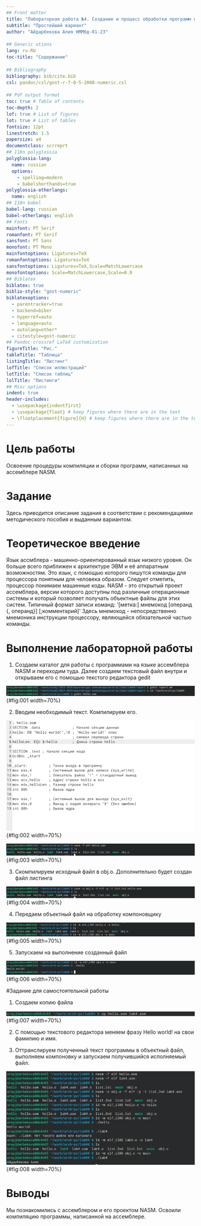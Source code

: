 ```yaml
---
## Front matter
title: "Лабораторная работа №4. Создание и процесс обработки программ на языке ассемблера NASM"
subtitle: "Простейший вариант"
author: "Айдарбекова Алия НММбд-01-23"

## Generic otions
lang: ru-RU
toc-title: "Содержание"

## Bibliography
bibliography: bib/cite.bib
csl: pandoc/csl/gost-r-7-0-5-2008-numeric.csl

## Pdf output format
toc: true # Table of contents
toc-depth: 2
lof: true # List of figures
lot: true # List of tables
fontsize: 12pt
linestretch: 1.5
papersize: a4
documentclass: scrreprt
## I18n polyglossia
polyglossia-lang:
  name: russian
  options:
	- spelling=modern
	- babelshorthands=true
polyglossia-otherlangs:
  name: english
## I18n babel
babel-lang: russian
babel-otherlangs: english
## Fonts
mainfont: PT Serif
romanfont: PT Serif
sansfont: PT Sans
monofont: PT Mono
mainfontoptions: Ligatures=TeX
romanfontoptions: Ligatures=TeX
sansfontoptions: Ligatures=TeX,Scale=MatchLowercase
monofontoptions: Scale=MatchLowercase,Scale=0.9
## Biblatex
biblatex: true
biblio-style: "gost-numeric"
biblatexoptions:
  - parentracker=true
  - backend=biber
  - hyperref=auto
  - language=auto
  - autolang=other*
  - citestyle=gost-numeric
## Pandoc-crossref LaTeX customization
figureTitle: "Рис."
tableTitle: "Таблица"
listingTitle: "Листинг"
lofTitle: "Список иллюстраций"
lotTitle: "Список таблиц"
lolTitle: "Листинги"
## Misc options
indent: true
header-includes:
  - \usepackage{indentfirst}
  - \usepackage{float} # keep figures where there are in the text
  - \floatplacement{figure}{H} # keep figures where there are in the text
---
```


# Цель работы

Освоение процедуры компиляции и сборки программ, написанных на ассемблере NASM.

# Задание

Здесь приводится описание задания в соответствии с рекомендациями
методического пособия и выданным вариантом.

# Теоретическое введение
Язык ассмблера - машинно-ориентированный язык низкого уровня. Он больше всего приближен к архитектуре ЭВМ и её аппаратным возможностям. Это язык, с помощью которого пишутся команды для процессора понятным для человека образом. Следует отметить, процессор понимаеи машинные коды.
NASM - это открытый проект ассемблера, версии которого доступны под различные операционные системы и который позволяет получать объектные файлы для этих систем.
Типичный формат записи команд:
'[метка:] мнемокод [операнд {, операнд}] [;комментарий]'
Здесь мнемокод - непосредственно мнемоника инструкции процессору, являющейся обязательной частью команды.

# Выполнение лабораторной работы

1. Создаем каталог для работы с программами на языке ассемблера NASM и переходим туда. Далее создаем текстовый файл внутри и открываем его с помощью текстого редактора gedit 

![Создание файла для работы с программой Hello world!](image/01.png){#fig:001 width=70%}

2. Вводим необходимый текст. Компилируем его.

![Текст нужный](image/02.png){#fig:002 width=70%}

![Превращем текст в объектный код](image/03.png){#fig:003 width=70%}

3. Скомпилируем исходный файл в obj.o. Дополнительно будет создан файл листинга

![Компиляция](image/04.png){#fig:004 width=70%}

4. Передаем объектный файл на обработку компоновщику

![Создание файла и и обработка](image/05.png){#fig:005 width=70%}

5. Запускаем на выполнение созданный файл

![Запуск исполняемого файла](image/06.png){#fig:006 width=70%}

#Задание для самостоятельной работы

1. Создаем копию файла

![Копия](image/07.png){#fig:007 width=70%}

2. С помощью текстового редактора меняем фразу Hello world! на свои фамилию и имя.

3. Оттранслируем полученный текст программы в объектный файл, выполняем компоновку и запускаем получившийся исполняемый файл.

![Запуск файла](image/08.png){#fig:008 width=70%}

# Выводы

Мы познакомились с ассемблером и его проектом NASM. Освоили компиляцию программы, написанной на ассемблере.


